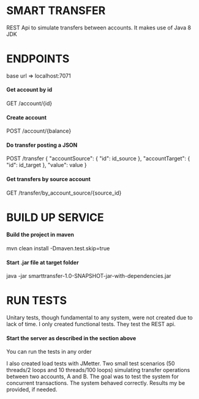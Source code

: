 # SMART TRANSFER
REST Api to simulate transfers between accounts.
It makes use of Java 8 JDK

# ENDPOINTS
base url => localhost:7071

#### Get account by id
GET /account/{id}

#### Create account
POST /account/{balance}

#### Do transfer posting a JSON
POST /transfer
{
	"accountSource": { "id": id_source },
	"accountTarget": { "id": id_target },
	"value": value
}

#### Get transfers by source account
GET /transfer/by_account_source/{source_id}

# BUILD UP SERVICE

#### Build the project in maven
mvn clean install -Dmaven.test.skip=true

#### Start .jar file at target folder
java -jar smarttransfer-1.0-SNAPSHOT-jar-with-dependencies.jar

# RUN TESTS

Unitary tests, though fundamental to any system, were not created due to lack of time.
I only created functional tests. They test the REST api.

#### Start the server as described in the section above
You can run the tests in any order

I also created load tests with JMetter. Two small test scenarios (50 threads/2 loops and 10 threads/100 loops)
simulating transfer operations between two accounts, A and B. The goal was to test the system for concurrent
transactions. The system behaved correctly. Results my be provided, if needed.
